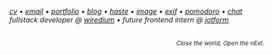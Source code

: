 <h6> 
    <a href="https://bayburt.lu/docs/cv.pdf">cv</a> • <a href="mailto:baris@bayburt.lu">email</a> • <a href="https://bayburt.lu">portfolio</a> • <a href="https://bayburt.lu/blog">blog</a> • <a href="https://haste.bayburt.lu">haste</a> • <a href="https://i.bayburt.lu/">image</a> • <a href="https://exif.bayburt.lu">exif</a> • <a href="https://pom.bayburt.lu">pomodoro</a> • <a href="https://cankaya.chat/">chat</a><br>
    fullstack developer @ <a href="https://github.com/wiredium">wiredium</a> • future frontend intern @ <a href="https://www.jotform.com/">jotform</a>
</h6>
<p align="right"><sub><i>Close the world, Open the nExt.</i></sub></p>
